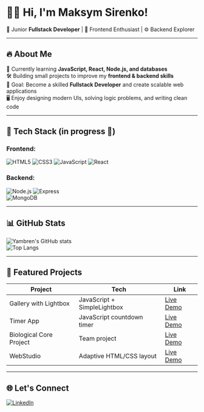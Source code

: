 # 👨‍💻 Hi, I'm Maksym Sirenko!  

🚀 Junior **Fullstack Developer** | 🎨 Frontend Enthusiast | ⚙️ Backend Explorer  

---

## 🔥 About Me
🌱 Currently learning **JavaScript, React, Node.js, and databases**  
🛠 Building small projects to improve my **frontend & backend skills**  
🎯 Goal: Become a skilled **Fullstack Developer** and create scalable web applications  
🖥 Enjoy designing modern UIs, solving logic problems, and writing clean code  

---

## 🧰 Tech Stack (in progress 🚧)
### Frontend:
![HTML5](https://img.shields.io/badge/HTML5-E34F26?style=flat&logo=html5&logoColor=white) 
![CSS3](https://img.shields.io/badge/CSS3-1572B6?style=flat&logo=css3&logoColor=white) 
![JavaScript](https://img.shields.io/badge/JavaScript-F7DF1E?style=flat&logo=javascript&logoColor=black) 
![React](https://img.shields.io/badge/React-61DAFB?style=flat&logo=react&logoColor=black)  

### Backend:
![Node.js](https://img.shields.io/badge/Node.js-339933?style=flat&logo=node.js&logoColor=white) 
![Express](https://img.shields.io/badge/Express.js-000000?style=flat&logo=express&logoColor=white)  
![MongoDB](https://img.shields.io/badge/MongoDB-47A248?style=flat&logo=mongodb&logoColor=white)  

---

## 📊 GitHub Stats
![Yambren's GitHub stats](https://github-readme-stats.vercel.app/api?username=Yambren&show_icons=true&theme=tokyonight)  
![Top Langs](https://github-readme-stats.vercel.app/api/top-langs/?username=Yambren&layout=compact&theme=tokyonight)  

---

## 🚀 Featured Projects

| Project | Tech | Link |
|---------|------|------|
| Gallery with Lightbox | JavaScript + SimpleLightbox | [Live Demo](https://maksym-sirenko.github.io/goit-js-hw-12/) |
| Timer App | JavaScript countdown timer | [Live Demo](https://maksym-sirenko.github.io/goit-js-hw-10/) |
| Biological Core Project | Team project | [Live Demo](https://zvyacheslavv.github.io/biological-core-project/) |
| WebStudio | Adaptive HTML/CSS layout | [Live Demo](https://maksym-sirenko.github.io/goit-markup-hw-06/) |

---

## 🌐 Let's Connect
[![LinkedIn](https://img.shields.io/badge/LinkedIn-blue?logo=linkedin&logoColor=white)](https://www.linkedin.com/in/maksym-sirenko/) 

